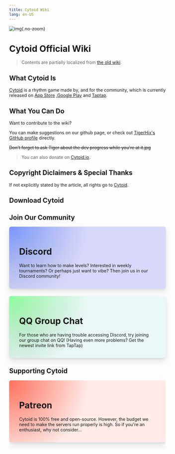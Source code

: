 ```yaml
---
title: Cytoid Wiki
lang: en-US
---
```

![img](/site-source/pic/sayaka_thumb.png){.no-zoom}

# Cytoid Official Wiki

> Contents are partially localized from [the old wiki](https://sites.google.com/site/cytoidcommunity/home).

## What Cytoid Is

[Cytoid](https://cytoid.io/) is a rhythm game made by, and for the community, which is currently released on [App Store](https://itunes.apple.com/us/app/cytoid/id1266582726) ,[Google Play](https://play.google.com/store/apps/details?id=me.tigerhix.cytoid) and [Taptap](https://www.taptap.com/app/158749).

## What You Can Do

Want to contribute to the wiki?

You can make suggestions on our github page, or check out [TigerHix's GitHub profile](https://github.com/tigerhix/) directly.

~~Don't forget to ask Tiger about the dev progress while you're at it.jpg~~

> You can also donate on [Cytoid.io](https://cytoid.io).

## Copyright Diclaimers & Special Thanks

If not explicitly stated by the article, all rights go to [Cytoid](https://github.com/Cytoid/Cytoid).


## Download Cytoid
<div style="margin: 0.5rem 0;">
<PlayStore link="https://play.google.com/store/apps/details?id=me.tigerhix.cytoid"/>
<AppStore link="https://apps.apple.com/us/app/cytoid/id1266582726?itsct=apps_box&itscg=30200"/>
</div>

## Join Our Community
<p></p>
    <div id="discord" class="box is-gradient clickable" onclick="window.open('https://discord.gg/cytoid')"><h1>Discord</h1>
        <p style="margin-top: 0.5rem; margin-bottom: 0.5rem;">
            Want to learn how to make levels? Interested in weekly tournaments? Or perhaps just want to vibe? Then join us in our Discord community!</p>
    </div>
	<div id="qq" class="box is-gradient clickable" onclick="window.open('https://jq.qq.com/?_wv=1027&k=PWzSblsO')"><h1>QQ Group Chat</h1>
	    <p style="margin-top: 0.5rem; margin-bottom: 0.5rem;">
	        For those who are having trouble accessing Discord, try joining our group chat on QQ! (Having even more problems? Get the newest invite link from TapTap)</p>
	</div>
</div>

## Supporting Cytoid
<p></p>
<div class="column is-one-third-desktop is-half-tablet copy-from-cytoid">
    <div id="patreon" class="box is-gradient clickable" onclick="window.open('https://www.patreon.com/tigerhix')"><h1>Patreon</h1>
        <p style="margin-top: 0.5rem; margin-bottom: 0.5rem;">
            Cytoid is 100% free and open-source. However, the budget we need to make the servers run properly is high. So if you're an enthusiast, why not consider...</p>
    </div>
</div>


<style type="text/css" scoped>
    .box {
        background-color: #292d38;
        border-radius: 6px;
        box-shadow: 0 10px 20px rgba(0, 0, 0, .1), 0 3px 6px rgba(0, 0, 0, .066);
        display: block;
        padding: 1.5rem 2rem;
        margin-bottom: 1.5rem;
    }
    .box .button,
    .button.is-box-button {
        border: none;
        text-transform: uppercase;
        font-weight: 700;
        transition: .2s cubic-bezier(.215, .61, .355, 1);
        background-color: #3f424e;
    }
    #afdian {
        background: radial-gradient(circle farthest-corner at 0 0, transparent, #e4dcff 256px), var(--box-background-gradient, linear-gradient(to right bottom, #acb6e5, #86fde8));
        --box-background-gradient: linear-gradient(to right bottom, #9f73f8, #9762ff);
    }
    body.darkmode #afdian {
        background: radial-gradient(circle farthest-corner at 0 0, transparent, #292d38 256px), var(--box-background-gradient, linear-gradient(to right bottom, #acb6e5, #86fde8));
        --box-background-gradient: linear-gradient(to right bottom, #946be6, #946be6);
    }
    #patreon {
        --box-background-gradient: linear-gradient(to right bottom, #ff715d, #f96854);
        background: radial-gradient(circle farthest-corner at 0 0, transparent, #ffeae7 256px), var(--box-background-gradient, linear-gradient(to right bottom, #acb6e5, #86fde8));
    }
    body.darkmode #patreon {
        background: radial-gradient(circle farthest-corner at 0 0, transparent, #292d38 256px), var(--box-background-gradient, linear-gradient(to right bottom, #acb6e5, #86fde8));
        --box-background-gradient: linear-gradient(to right bottom, #f96854, #f96854);
        background: radial-gradient(circle farthest-corner at 0 0, transparent, #292d38 256px), var(--box-background-gradient, linear-gradient(to right bottom, #acb6e5, #86fde8));
    }
    #qq {
        background: radial-gradient(circle farthest-corner at 0 0, transparent, #e9f8f7 256px), var(--box-background-gradient, linear-gradient(to right bottom, #acb6e5, #86fde8));
        --box-background-gradient: linear-gradient(to right bottom, #8eff9c, #a5a8b2);
    }
    body.darkmode #qq {
        background: radial-gradient(circle farthest-corner at 0 0, transparent, #292d38 256px), var(--box-background-gradient, linear-gradient(to right bottom, #acb6e5, #86fde8));
        --box-background-gradient: linear-gradient(to right bottom, #5cc43a, #72da80);
    }
    #discord {
        background: radial-gradient(circle farthest-corner at 0 0, transparent, #d8d8fc 256px), var(--box-background-gradient, linear-gradient(to right bottom, #acb6e5, #86fde8));
        --box-background-gradient: linear-gradient(to right bottom, #7695ff, #a5a8b2);
    }
    body.darkmode #discord {
        background: radial-gradient(circle farthest-corner at 0 0, transparent, #292d38 256px), var(--box-background-gradient, linear-gradient(to right bottom, #acb6e5, #86fde8));
        --box-background-gradient: linear-gradient(to right bottom, #7289da, #7289da);
    }
    body.darkmode .markdown-section h1 {
        color: #FFF;
    }
</style>

